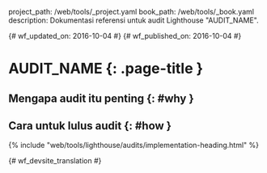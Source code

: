 project_path: /web/tools/_project.yaml
book_path: /web/tools/_book.yaml
description: Dokumentasi referensi untuk audit Lighthouse "AUDIT_NAME".

{# wf_updated_on: 2016-10-04 #}
{# wf_published_on: 2016-10-04 #}

# AUDIT_NAME  {: .page-title }

## Mengapa audit itu penting {: #why }

## Cara untuk lulus audit {: #how }

{% include "web/tools/lighthouse/audits/implementation-heading.html" %}


{# wf_devsite_translation #}
